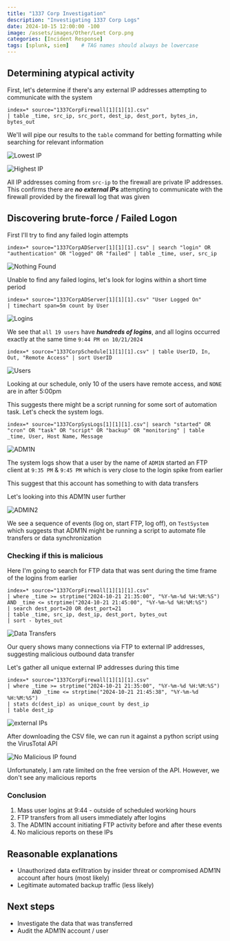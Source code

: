 ```yaml
---
title: "1337 Corp Investigation"
description: "Investigating 1337 Corp Logs"
date: 2024-10-15 12:00:00 -100
image: /assets/images/Other/Leet Corp.png
categories: [Incident Response]
tags: [splunk, siem]    # TAG names should always be lowercase
---
```



## Determining atypical activity

First, let's determine if there's any external IP addresses attempting to communicate with the system

```spl
index=* source="1337CorpFirewall[1][1][1].csv" 
| table _time, src_ip, src_port, dest_ip, dest_port, bytes_in, bytes_out
```

We'll will pipe our results to the `table` command for betting formatting while searching for relevant information

![Lowest IP](/assets/images/Other/Lowest%20IP.png)

![Highest IP](/assets/images/Other/Highest%20IP.png)

All IP addresses coming from `src-ip` to the firewall are private IP addresses. This confirms there are ***no external IPs*** attempting to communicate with the firewall provided by the firewall log that was given

## Discovering brute-force / Failed Logon

First I'll try to find any failed login attempts

```splunk
index=* source="1337CorpADServer[1][1][1].csv" | search "login" OR "authentication" OR "logged" OR "failed" | table _time, user, src_ip
```

![Nothing Found](/assets/images/Other/No%20failed%20logins.png)

Unable to find any failed logins, let's look for logins within a short time period

```splunk
index=* source="1337CorpADServer[1][1][1].csv" "User Logged On" 
| timechart span=5m count by User
```

![Logins](/assets/images/Other/Logins%20final.png)

We see that `all 19 users` have ***hundreds of logins***, and all logins occurred exactly at the same time `9:44 PM on 10/21/2024`

```splunk
index=* source="1337CorpSchedule[1][1][1].csv" | table UserID, In, Out, "Remote Access" | sort UserID
```

![Users](/assets/images/Other/Users.png)

Looking at our schedule, only 10 of the users have remote access, and `NONE` are in after 5:00pm

This suggests there might be a script running for some sort of automation task. Let's check the system logs.

```splunk
index=* source="1337CorpSysLogs[1][1][1].csv"| search "started" OR "cron" OR "task" OR "script" OR "backup" OR "monitoring" | table _time, User, Host Name, Message
```

![ADM1N](/assets/images/Other/ADM1N.png)

The system logs show that a user by the name of `ADM1N` started an FTP client at `9:35 PM` & `9:45 PM` which is very close to the login spike from earlier

This suggest that this account has something to with data transfers

Let's looking into this ADM1N user further

![ADMIN2](/assets/images/Other/ADM1N2.png)

We see a sequence of events (log on, start FTP, log off), on `TestSystem` which suggests that ADM1N might be running a script to automate file transfers or data synchronization

### Checking if this is malicious

Here I'm going to search for FTP data that was sent during the time frame of the logins from earlier

```splunk
index=* source="1337CorpFirewall[1][1][1].csv"
| where _time >= strptime("2024-10-21 21:35:00", "%Y-%m-%d %H:%M:%S") 
AND _time <= strptime("2024-10-21 21:45:00", "%Y-%m-%d %H:%M:%S")
| search dest_port=20 OR dest_port=21
| table _time, src_ip, dest_ip, dest_port, bytes_out
| sort - bytes_out
```

![Data Transfers](/assets/images/Other/Data%20Transfers.png)

Our query shows many connections via FTP to external IP addresses, suggesting malicious outbound data transfer

Let's gather all unique external IP addresses during this time

```splunk
index=* source="1337CorpFirewall[1][1][1].csv"
| where _time >= strptime("2024-10-21 21:35:00", "%Y-%m-%d %H:%M:%S") 
        AND _time <= strptime("2024-10-21 21:45:38", "%Y-%m-%d %H:%M:%S")
| stats dc(dest_ip) as unique_count by dest_ip
| table dest_ip
```

![external IPs](/assets/images/Other/external%20IPs.png)

After downloading the CSV file, we can run it against a python script using the VirusTotal API

![No Malicious IP found](/assets/images/Other/No%20malicious%20reports.png)

Unfortunately, I am rate limited on the free version of the API. However, we don't see any malicious reports

### Conclusion

1. Mass user logins at 9:44 - outside of scheduled working hours
2. FTP transfers from all users immediately after logins
3. The ADM1N account initiating FTP activity before and after these events
4. No malicious reports on these IPs

## Reasonable explanations

- Unauthorized data exfiltration by insider threat or compromised ADM1N account after hours (most likely)
- Legitimate automated backup traffic (less likely)

## Next steps

- Investigate the data that was transferred
- Audit the ADM1N account / user



